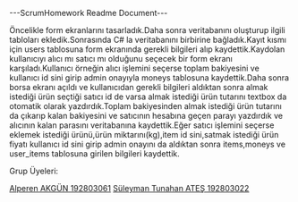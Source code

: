 ---ScrumHomework Readme Document---

Öncelikle form ekranlarını tasarladık.Daha sonra veritabanını oluşturup ilgili tabloları ekledik.Sonrasında C# la veritabanını birbirine bağladık.Kayıt kısmı için users tablosuna form ekranında gerekli bilgileri alıp kaydettik.Kaydolan kullanıcıyı alıcı mı satıcı mı olduğunu seçecek bir form ekranı karşıladı.Kullanıcı örneğin alıcı işlemini seçerse toplam bakiyesini ve kullanıcı id sini girip admin onayıyla moneys tablosuna kaydettik.Daha sonra borsa ekranı açıldı ve kullanıcıdan gerekli bilgileri aldıktan sonra almak istediği ürün seçtiği satıcı id de varsa almak istediği ürün tutarını textbox da otomatik olarak yazdırdık.Toplam bakiyesinden almak istediği ürün tutarını da çıkarıp kalan bakiyesini ve satıcının hesabına geçen parayı yazdırdık ve alıcının kalan parasını veritabanına kaydettik.Eğer satıcı işlemini seçerse eklemek istediği ürünü,ürün miktarını(kg),item id sini,satmak istediği ürün fiyatı kullanıcı id sini girip admin onayını da aldıktan sonra items,moneys ve user_items tablosuna girilen bilgileri kaydettik. 

Grup Üyeleri:

[Alperen AKGÜN 192803061](https://github.com/Alperen10)
[Süleyman Tunahan ATEŞ 192803022](https://github.com/tuna07ates)
